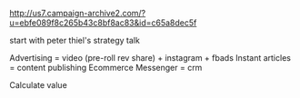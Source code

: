 http://us7.campaign-archive2.com/?u=ebfe089f8c265b43c8bf8ac83&id=c65a8dec5f

start with peter thiel's strategy talk

Advertising = video (pre-roll rev share) + instagram + fbads
Instant articles = content publishing
Ecommerce
Messenger = crm

Calculate value
